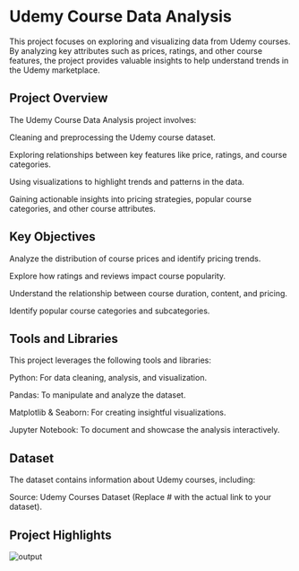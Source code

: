 # Udemy Course Data Analysis
This project focuses on exploring and visualizing data from Udemy courses. By analyzing key attributes such as prices, ratings, and other course features, the project provides valuable insights to help understand trends in the Udemy marketplace.

## Project Overview
The Udemy Course Data Analysis project involves:

Cleaning and preprocessing the Udemy course dataset.

Exploring relationships between key features like price, ratings, and course categories.

Using visualizations to highlight trends and patterns in the data.

Gaining actionable insights into pricing strategies, popular course categories, and other course attributes.

## Key Objectives

Analyze the distribution of course prices and identify pricing trends.

Explore how ratings and reviews impact course popularity.

Understand the relationship between course duration, content, and pricing.

Identify popular course categories and subcategories.

## Tools and Libraries
This project leverages the following tools and libraries:

Python: For data cleaning, analysis, and visualization.

Pandas: To manipulate and analyze the dataset.

Matplotlib & Seaborn: For creating insightful visualizations.

Jupyter Notebook: To document and showcase the analysis interactively.

## Dataset
The dataset contains information about Udemy courses, including:

Source: Udemy Courses Dataset (Replace # with the actual link to your dataset).

## Project Highlights



![output](https://github.com/user-attachments/assets/5ed6166a-22fc-4e39-967b-8b69786c2910)



